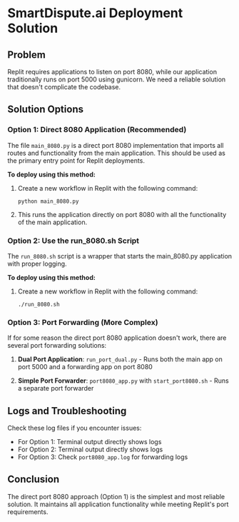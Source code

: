 # SmartDispute.ai Deployment Solution

## Problem

Replit requires applications to listen on port 8080, while our application traditionally runs on port 5000 using gunicorn. We need a reliable solution that doesn't complicate the codebase.

## Solution Options

### Option 1: Direct 8080 Application (Recommended)

The file `main_8080.py` is a direct port 8080 implementation that imports all routes and functionality from the main application. This should be used as the primary entry point for Replit deployments.

**To deploy using this method:**

1. Create a new workflow in Replit with the following command:
   ```
   python main_8080.py
   ```

2. This runs the application directly on port 8080 with all the functionality of the main application.

### Option 2: Use the run_8080.sh Script

The `run_8080.sh` script is a wrapper that starts the main_8080.py application with proper logging.

**To deploy using this method:**

1. Create a new workflow in Replit with the following command:
   ```
   ./run_8080.sh
   ```

### Option 3: Port Forwarding (More Complex)

If for some reason the direct port 8080 application doesn't work, there are several port forwarding solutions:

1. **Dual Port Application**: `run_port_dual.py` - Runs both the main app on port 5000 and a forwarding app on port 8080

2. **Simple Port Forwarder**: `port8080_app.py` with `start_port8080.sh` - Runs a separate port forwarder

## Logs and Troubleshooting

Check these log files if you encounter issues:

- For Option 1: Terminal output directly shows logs
- For Option 2: Terminal output directly shows logs
- For Option 3: Check `port8080_app.log` for forwarding logs

## Conclusion

The direct port 8080 approach (Option 1) is the simplest and most reliable solution. It maintains all application functionality while meeting Replit's port requirements.
